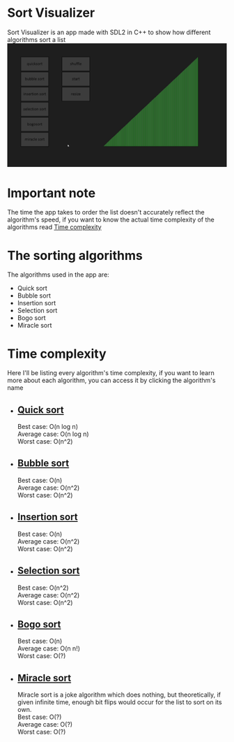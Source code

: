 # Sort Visualizer
Sort Visualizer is an app made with SDL2 in C++ to show how different algorithms sort a list
![Preview](sort_visualizer.gif)

# Important note
The time the app takes to order the list doesn't accurately reflect the algorithm's speed, if you want to know the actual time complexity of the algorithms read [Time complexity](#Time-complexity)

# The sorting algorithms  
The algorithms used in the app are:  
* Quick sort
* Bubble sort  
* Insertion sort
* Selection sort
* Bogo sort
* Miracle sort

# Time complexity
Here I'll be listing every algorithm's time complexity, if you want to learn more about each algorithm, you can access it by clicking the algorithm's name 
- ## [Quick sort](https://www.geeksforgeeks.org/time-and-space-complexity-analysis-of-quick-sort/)
  Best case: O(n log n)  
  Average case: O(n log n)  
  Worst case: O(n^2)

- ## [Bubble sort](https://www.geeksforgeeks.org/time-and-space-complexity-analysis-of-bubble-sort/)
  Best case: O(n)  
  Average case: O(n^2)  
  Worst case: O(n^2)

- ## [Insertion sort](https://www.geeksforgeeks.org/time-and-space-complexity-of-insertion-sort-algorithm/)
  Best case: O(n)  
  Average case: O(n^2)  
  Worst case: O(n^2)

- ## [Selection sort](https://www.geeksforgeeks.org/time-and-space-complexity-analysis-of-selection-sort/)
  Best case: O(n^2)  
  Average case: O(n^2)  
  Worst case: O(n^2)  
  
- ## [Bogo sort](https://www.geeksforgeeks.org/bogosort-permutation-sort/)
  Best case: O(n)  
  Average case: O(n n!)  
  Worst case: O(?)  
  
- ## [Miracle sort](https://www.thecshandbook.com/Miracle_Sort)
  Miracle sort is a joke algorithm which does nothing, but theoretically, if given infinite time, enough bit flips would occur for the list to sort on its own.  
  Best case: O(?)  
  Average case: O(?)  
  Worst case: O(?)  


